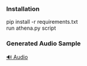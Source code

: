 ### Installation
pip install -r requirements.txt<br>
run athena.py script

### Generated Audio Sample
[🔊 Audio](Audio/Output/Combined_Audio2025_07_07_10_10_12.wav)